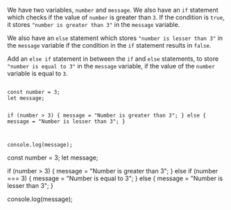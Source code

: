 We have two variables,
`number` and `message`.
We also have an `if` statement
which checks if the value of
`number` is greater than `3`.
If the condition is `true`,
it stores `"number is greater than 3"`
in the `message` variable.

We also have an `else` statement
which stores `"number is lesser than 3"`
in the `message` variable
if the condition in the `if` statement
results in `false`.

Add an `else if` statement in between
the `if` and `else` statements,
to store `"number is equal to 3"`
in the `message` variable,
if the value of the `number` variable
is equal to `3`.

<codeblock type="exercise" language="javascript" testMode="fixedInput">
<code>
const number = 3;
let message;

if (number > 3) {
  message = "Number is greater than 3";
} else {
  message = "Number is lesser than 3";
}

console.log(message);
</code>

<solution>
const number = 3;
let message;

if (number > 3) {
  message = "Number is greater than 3";
} else if (number === 3) {
  message = "Number is equal to 3";
} else {
  message = "Number is lesser than 3";
}

console.log(message);
</solution>
</codeblock>
